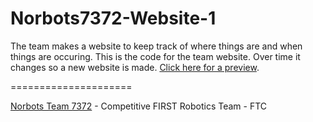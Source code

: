 Norbots7372-Website-1
=====================

The team makes a website to keep track of where things are and when things are occuring. This is the code for the team website. Over time it changes so a new website is made. [Click here for a preview](http://ftc-team-7372-norbots.github.io/Norbots7372-Website-1/).

=====================

[Norbots Team 7372](http://www.ftc7372.tpaarobotics.com/) - Competitive FIRST Robotics Team - FTC
